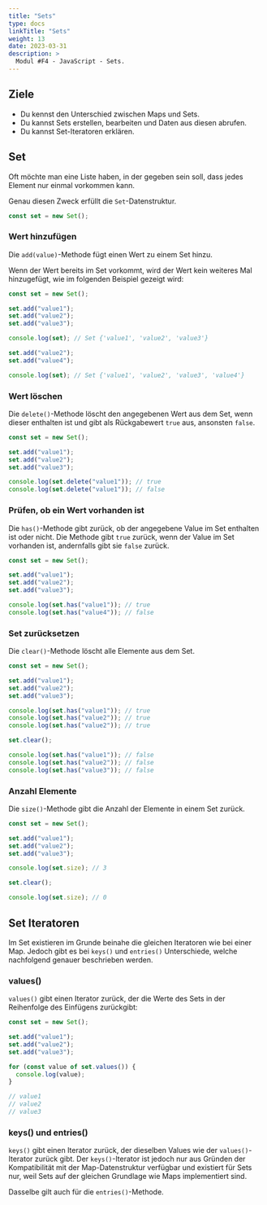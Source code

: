 ```yaml
---
title: "Sets"
type: docs
linkTitle: "Sets"
weight: 13
date: 2023-03-31
description: >
  Modul #F4 - JavaScript - Sets.
---
```


## Ziele

- Du kennst den Unterschied zwischen Maps und Sets.
- Du kannst Sets erstellen, bearbeiten und Daten aus diesen abrufen.
- Du kannst Set-Iteratoren erklären.

## Set

Oft möchte man eine Liste haben, in der gegeben sein soll, dass jedes Element nur einmal vorkommen kann.

Genau diesen Zweck erfüllt die `Set`-Datenstruktur.

```javascript
const set = new Set();
```

### Wert hinzufügen

Die `add(value)`-Methode fügt einen Wert zu einem Set hinzu.

Wenn der Wert bereits im Set vorkommt, wird der Wert kein weiteres Mal hinzugefügt, wie im folgenden Beispiel gezeigt wird:

```javascript
const set = new Set();

set.add("value1");
set.add("value2");
set.add("value3");

console.log(set); // Set {'value1', 'value2', 'value3'}

set.add("value2");
set.add("value4");

console.log(set); // Set {'value1', 'value2', 'value3', 'value4'}
```

### Wert löschen

Die `delete()`-Methode löscht den angegebenen Wert aus dem Set, wenn dieser enthalten ist und gibt als Rückgabewert `true` aus, ansonsten `false`.

```javascript
const set = new Set();

set.add("value1");
set.add("value2");
set.add("value3");

console.log(set.delete("value1")); // true
console.log(set.delete("value1")); // false
```

### Prüfen, ob ein Wert vorhanden ist

Die `has()`-Methode gibt zurück, ob der angegebene Value im Set enthalten ist oder nicht. Die Methode gibt `true` zurück, wenn der Value im Set vorhanden ist, andernfalls gibt sie `false` zurück.

```javascript
const set = new Set();

set.add("value1");
set.add("value2");
set.add("value3");

console.log(set.has("value1")); // true
console.log(set.has("value4")); // false
```

### Set zurücksetzen

Die `clear()`-Methode löscht alle Elemente aus dem Set.

```javascript
const set = new Set();

set.add("value1");
set.add("value2");
set.add("value3");

console.log(set.has("value1")); // true
console.log(set.has("value2")); // true
console.log(set.has("value2")); // true

set.clear();

console.log(set.has("value1")); // false
console.log(set.has("value2")); // false
console.log(set.has("value3")); // false
```

### Anzahl Elemente

Die `size()`-Methode gibt die Anzahl der Elemente in einem Set zurück.

```javascript
const set = new Set();

set.add("value1");
set.add("value2");
set.add("value3");

console.log(set.size); // 3

set.clear();

console.log(set.size); // 0
```

## Set Iteratoren

Im Set existieren im Grunde beinahe die gleichen Iteratoren wie bei einer Map. Jedoch gibt es bei `keys()` und `entries()` Unterschiede, welche nachfolgend genauer beschrieben werden.

### values()

`values()` gibt einen Iterator zurück, der die Werte des Sets in der Reihenfolge des Einfügens zurückgibt:

```javascript
const set = new Set();

set.add("value1");
set.add("value2");
set.add("value3");

for (const value of set.values()) {
  console.log(value);
}

// value1
// value2
// value3
```

### keys() und entries()

`keys()` gibt einen Iterator zurück, der dieselben Values wie der `values()`-Iterator zurück gibt. Der `keys()`-Iterator ist jedoch nur aus Gründen der Kompatibilität mit der Map-Datenstruktur verfügbar und existiert für Sets nur, weil Sets auf der gleichen Grundlage wie Maps implementiert sind.

Dasselbe gilt auch für die `entries()`-Methode.
